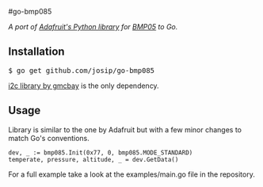 #go-bmp085

*A port of [Adafruit's Python library](https://github.com/adafruit/Adafruit-Raspberry-Pi-Python-Code/tree/master/Adafruit_BMP085) for [BMP05](http://adafru.it/391) to Go.*


## Installation

<pre>
$ go get github.com/josip/go-bmp085
</pre>

[i2c library by gmcbay](http://bitbucket.org/gmcbay/i2c) is the only dependency.

## Usage

Library is similar to the one by Adafruit but with a few minor changes to match Go's conventions.

<pre><code>dev, _ := bmp085.Init(0x77, 0, bmp085.MODE_STANDARD)
temperate, pressure, altitude, _ = dev.GetData()
</code></pre>

For a full example take a look at the examples/main.go file in the repository.
